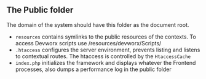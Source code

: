<h2>The Public folder</h2>
<p>The domain of the system should have this folder as the document root.</p>

<ul>
  <li><code>resources</code> contains symlinks to the public resources of the contexts. To access Devworx scripts use /resources/devworx/Scripts/</li>
  <li><code>.htaccess</code> configures the server environment, prevents listing and listens to contextual routes. The htaccess is controlled by the <code>HtaccessCache</code></li>  
  <li><code>index.php</code> initializes the framework and displays whatever the Frontend processes, also dumps a performance log in the public folder</li>
</ul>
